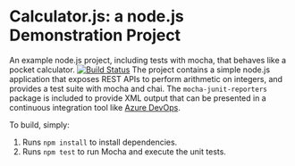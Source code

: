 Calculator.js: a node.js Demonstration Project
==============================================
An example node.js project, including tests with mocha, that behaves like
a pocket calculator.
[![Build Status](https://dev.azure.com/mamtajha/calculator-github/_apis/build/status/mamtajha-ts.calculator%20(2)?branchName=refs%2Fpull%2F6%2Fmerge)](https://dev.azure.com/mamtajha/calculator-github/_build/latest?definitionId=112&branchName=refs%2Fpull%2F6%2Fmerge) The project contains a simple node.js application that exposes REST APIs
to perform arithmetic on integers, and provides a test suite with mocha
and chai.  The `mocha-junit-reporters` package is included to provide XML
output that can be presented in a continuous integration tool like
[Azure DevOps](https://azure.com/devops).


To build, simply:
1. Runs `npm install` to install dependencies.
2. Runs `npm test` to run Mocha and execute the unit tests.

